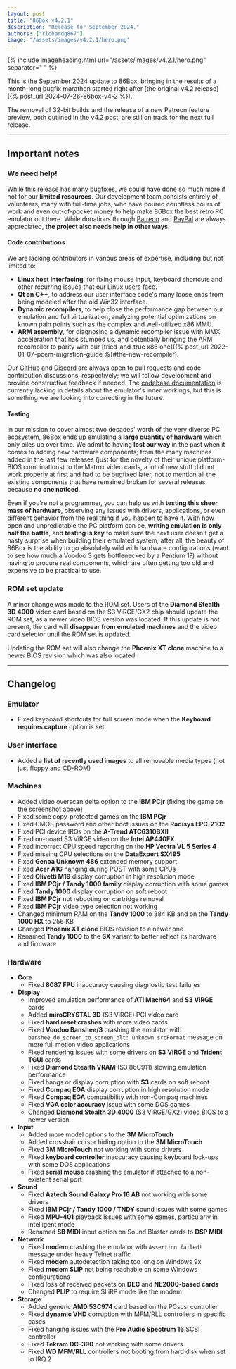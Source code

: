 ```yaml
---
layout: post
title: "86Box v4.2.1"
description: "Release for September 2024."
authors: ["richardg867"]
image: "/assets/images/v4.2.1/hero.png"
---
```


{% include imageheading.html url="/assets/images/v4.2.1/hero.png" separator=" " %}

This is the September 2024 update to 86Box, bringing in the results of a month-long bugfix marathon started right after [the original v4.2 release]({% post_url 2024-07-26-86box-v4-2 %}).

The removal of 32-bit builds and the release of a new Patreon feature preview, both outlined in the v4.2 post, are still on track for the next full release.

---

## Important notes

### We need help!

While this release has many bugfixes, we could have done so much more if not for our **limited resources**. Our development team consists entirely of volunteers, many with full-time jobs, who have poured countless hours of work and even out-of-pocket money to help make 86Box the best retro PC emulator out there. While donations through [Patreon](https://www.patreon.com/86box) and [PayPal](https://paypal.me/86Box) are always appreciated, **the project also needs help in other ways**.

#### Code contributions

We are lacking contributors in various areas of expertise, including but not limited to:

* **Linux host interfacing**, for fixing mouse input, keyboard shortcuts and other recurring issues that our Linux users face.
* **Qt on C++**, to address our user interface code's many loose ends from being modeled after the old Win32 interface.
* **Dynamic recompilers**, to help close the performance gap between our emulation and full virtualization, analyzing potential optimizations on known pain points such as the complex and well-utilized x86 MMU.
* **ARM assembly**, for diagnosing a dynamic recompiler issue with MMX acceleration that has stumped us, and potentially bringing the ARM recompiler to parity with our [tried-and-true x86 one]({% post_url 2022-01-07-pcem-migration-guide %}#the-new-recompiler).

Our [GitHub](https://github.com/86Box/86Box) and [Discord](https://discord.gg/v5fCgFw) are always open to pull requests and code contribution discussions, respectively; we will follow development and provide constructive feedback if needed. The [codebase documentation](https://86box.readthedocs.io/en/latest/dev/api/index.html) is currently lacking in details about the emulator's inner workings, but this is something we are looking into correcting in the future.

#### Testing

In our mission to cover almost two decades' worth of the very diverse PC ecosystem, 86Box ends up emulating a **large quantity of hardware** which only piles up over time. We admit to having **lost our way** in the past when it comes to adding new hardware components; from the many machines added in the last few releases (just for the novelty of their unique platform-BIOS combinations) to the Matrox video cards, a lot of new stuff did not work properly at first and had to be bugfixed later, not to mention all the existing components that have remained broken for several releases because **no one noticed**.

Even if you're not a programmer, you can help us with **testing this sheer mass of hardware**, observing any issues with drivers, applications, or even different behavior from the real thing if you happen to have it. With how open and unpredictable the PC platform can be, **writing emulation is only half the battle**, and **testing is key** to make sure the next user doesn't get a nasty surprise when building their emulated system; after all, the beauty of 86Box is the ability to go absolutely wild with hardware configurations (want to see how much a Voodoo 3 gets bottlenecked by a Pentium 1?) without having to procure real components, which are often getting too old and expensive to be practical to use.

### ROM set update

A minor change was made to the ROM set. Users of the **Diamond Stealth 3D 4000** video card based on the S3 ViRGE/GX2 chip should update the ROM set, as a newer video BIOS version was located. If this update is not present, the card will **disappear from emulated machines** and the video card selector until the ROM set is updated.

Updating the ROM set will also change the **Phoenix XT clone** machine to a newer BIOS revision which was also located.

---

## Changelog

### Emulator

* Fixed keyboard shortcuts for full screen mode when the **Keyboard requires capture** option is set

### User interface

* Added a **list of recently used images** to all removable media types (not just floppy and CD-ROM)

### Machines

* Added video overscan delta option to the **IBM PCjr** (fixing the game on the screenshot above)
* Fixed some copy-protected games on the **IBM PCjr**
* Fixed CMOS password and other boot issues on the **Radisys EPC-2102**
* Fixed PCI device IRQs on the **A-Trend ATC6310BXII**
* Fixed on-board S3 ViRGE video on the **Intel AP440FX**
* Fixed incorrect CPU speed reporting on the **HP Vectra VL 5 Series 4**
* Fixed missing CPU selections on the **DataExpert SX495**
* Fixed **Genoa Unknown 486** extended memory support
* Fixed **Acer A1G** hanging during POST with some CPUs
* Fixed **Olivetti M19** display corruption in high resolution mode
* Fixed **IBM PCjr / Tandy 1000 family** display corruption with some games
* Fixed **Tandy 1000** display corruption on soft reboot
* Fixed **IBM PCjr** not rebooting on cartridge removal
* Fixed **IBM PCjr** video type selection not working
* Changed minimum RAM on the **Tandy 1000** to 384 KB and on the **Tandy 1000 HX** to 256 KB
* Changed **Phoenix XT clone** BIOS revision to a newer one
* Renamed **Tandy 1000** to the **SX** variant to better reflect its hardware and firmware

### Hardware

* **Core**
  * Fixed **8087 FPU** inaccuracy causing diagnostic test failures
* **Display**
  * Improved emulation performance of **ATI Mach64** and **S3 ViRGE** cards
  * Added **miroCRYSTAL 3D** (S3 ViRGE) PCI video card
  * Fixed **hard reset crashes** with more video cards
  * Fixed **Voodoo Banshee/3** crashing the emulator with `banshee_do_screen_to_screen_blt: unknown srcFormat` message on more full motion video applications
  * Fixed rendering issues with some drivers on **S3 ViRGE** and **Trident TGUI** cards
  * Fixed **Diamond Stealth VRAM** (S3 86C911) slowing emulation performance
  * Fixed hangs or display corruption with **S3** cards on soft reboot
  * Fixed **Compaq EGA** display corruption in high resolution mode
  * Fixed **Compaq EGA** compatibility with non-Compaq machines
  * Fixed **VGA color accuracy** issue with some DOS games
  * Changed **Diamond Stealth 3D 4000** (S3 ViRGE/GX2) video BIOS to a newer version
* **Input**
  * Added more model options to the **3M MicroTouch**
  * Added crosshair cursor hiding option to the **3M MicroTouch**
  * Fixed **3M MicroTouch** not working with some drivers
  * Fixed **keyboard controller** inaccuracy causing keyboard lock-ups with some DOS applications
  * Fixed **serial mouse** crashing the emulator if attached to a non-existent serial port
* **Sound**
  * Fixed **Aztech Sound Galaxy Pro 16 AB** not working with some drivers
  * Fixed **IBM PCjr / Tandy 1000 / TNDY** sound issues with some games
  * Fixed **MPU-401** playback issues with some games, particularly in intelligent mode
  * Renamed **SB MIDI** input option on Sound Blaster cards to **DSP MIDI**
* **Network**
  * Fixed **modem** crashing the emulator with `Assertion failed!` message under heavy Telnet traffic
  * Fixed **modem** autodetection taking too long on Windows 9x
  * Fixed **modem SLIP** not being reachable on some Windows configurations
  * Fixed loss of received packets on **DEC** and **NE2000-based cards**
  * Changed **PLIP** to require SLiRP mode like the modem
* **Storage**
  * Added generic **AMD 53C974** card based on the PCscsi controller
  * Fixed **dynamic VHD** corruption with MFM/RLL controllers in specific cases
  * Fixed hanging issues with the **Pro Audio Spectrum 16** SCSI controller
  * Fixed **Tekram DC-390** not working with some drivers
  * Fixed **WD MFM/RLL** controllers not booting from hard disk when set to IRQ 2
